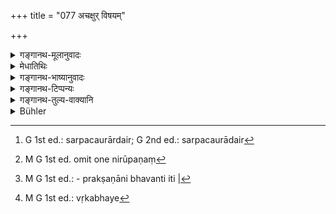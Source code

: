 +++
title = "077 अचक्षुर् विषयम्"

+++

<details><summary>गङ्गानथ-मूलानुवादः</summary>

He shall never approach a place difficult of access, which is not within range of his vision; he shall not look at urine or excreta; nor shall he cross a river with his arms—(77)
</details>

<details><summary>मेधातिथिः</summary>

**दुर्गं** दुर्गारोहं पर्वतादि तरुगुल्मलतागहनं चारण्यम् । तन् **न प्रपद्येत** । नाक्रामेन् न गच्छेद् **चक्षुर्विषयं** सर्पचौरादेर्[^१५४] अन्तर्हितस्य भावाशङ्कया । **चक्षुर्**ग्रहणम् आगमादेर् अपि प्रमाणस्य लक्षणम् । **न विण्मूत्रम्** । उदीक्षणं वर्णादिना निरूपणम् । निरूपणं[^१५५] च चिरकालप्रक्षणेन भवतीत्य्[^१५६] अत एव तन् न कर्तव्यम् । दैवात् क्वचिद् दृश्यमाने न दोषः । नदीबाहुतरणं च स्वस्थस्य निषिध्यते, न वृकादिभये[^१५७] ॥ ४.७७ ॥


[^१५७]:
     M G 1st ed.: vṛkabhaye


[^१५६]:
     M G 1st ed.: - prakṣaṇāni bhavanti iti |


[^१५५]:
     M G 1st ed. omit one nirūpaṇaṃ


[^१५४]:
     G 1st ed.: sarpacaurārdair; G 2nd ed.: sarpacaurādair
</details>

<details><summary>गङ्गानथ-भाष्यानुवादः</summary>

‘*Difficult of access*.’— Mountains and such places as can be got at with difficulty; as also a forest dense with trees, shrubs and creepers.

‘*He shall not approach*.’—*He* shall not pass over, shall not go to.

‘*Which is not within the range of his vision*;’—because there is danger of snakes and robbers, etc., lying hidden there. The ‘*Eye*’ includes also the other sources of knowledge, such as the Scriptures, for Instance.

‘*Urine and excreta*’—‘Looking at’—these mean examining their colour, etc. This extends over a long time; and hence should not be done. There is no harm in seeing it once by the way.

Swimming a river is forbidden for a man in the normal state; and not when there is danger apprehended from wolves and other animals.—(77)
</details>

<details><summary>गङ्गानथ-टिप्पन्यः</summary>

The last foot of this verse is quoted in *Aparārka* (p. 183).
</details>

<details><summary>गङ्गानथ-तुल्य-वाक्यानि</summary>

*Gautama* (9.33).—‘Blowing the fire with the mouth...... crossing the
river with arms, climbing difficult places........., these he shall avoid.’

*Baudhāyana* (2.3.46).—‘He shall not cross the river with his arms.’

*Vaśiṣṭha* (12.43).—\[Do.\]

*Viṣṇu* (63.46).—‘Nor with his arms (shall he cross rivers).’

*Yājñavalkya* (1.135).—‘He shall not look at his urine or excreta; nor
anything unclean.........’

*Āśvalāyana Gṛhyasūtra* (3.9.7).—‘He shall not climb a tree; he shall
not descend into a well; he shall not cross a river with his arms; he shall not expose himself to danger.’

*Pāraskara* (1.7.6).—‘Looking into a water-reservoir, climbing trees,
fruit-gathering, crossing over difficult places......, these he shall not do.’
</details>

<details><summary>Bühler</summary>

077	Let him never enter a place, difficult of access, which is impervious to his eye; let him not look at urine or ordure, nor cross a river (swimming) with his arms.
</details>
